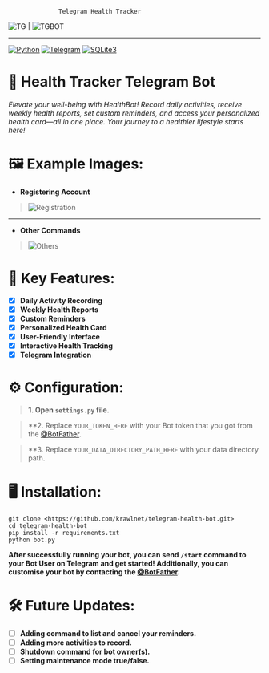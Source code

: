                  Telegram Health Tracker
 ![TG](https://i.imgur.com/B2JKLct.png "TG") |  ![TGBOT](https://i.imgur.com/W0H2sNU.jpg "TG")

------------

[![Python](https://img.shields.io/badge/Python-3776AB?style=for-the-badge&logo=python&logoColor=white)](https://www.python.org) [![Telegram](https://img.shields.io/badge/Telegram-2CA5E0?style=for-the-badge&logo=telegram&logoColor=white)](https://telegram.org/) [![SQLite3](https://img.shields.io/badge/SQLite-07405E?style=for-the-badge&logo=sqlite&logoColor=white)](https://www.sqlite.org/index.html)

# 🤖 Health Tracker Telegram Bot

###### Elevate your well-being with HealthBot! Record daily activities, receive weekly health reports, set custom reminders, and access your personalized health card—all in one place. Your journey to a healthier lifestyle starts here!

# 🖼️ Example Images:

- **Registering Account**

> ![Registration](https://i.imgur.com/EYEU4tw.jpg "Registration")

------------

- **Other Commands**

> ![Others](https://i.imgur.com/7FecTuS.jpg "Others")

# 📜 Key Features:

- [x] **Daily Activity Recording**
- [x] **Weekly Health Reports**
- [x] **Custom Reminders**
- [x] **Personalized Health Card**
- [x] **User-Friendly Interface**
- [x] **Interactive Health Tracking**
- [x] **Telegram Integration**

# ⚙️ Configuration:

> **1. Open `settings.py` file.**
 
> **2. Replace `YOUR_TOKEN_HERE` with your Bot token that you got from the [@BotFather](https://telegram.me/BotFather).

> **3. Replace `YOUR_DATA_DIRECTORY_PATH_HERE` with your data directory path.

# 🖥️ Installation:

```
git clone <https://github.com/krawlnet/telegram-health-bot.git>
cd telegram-health-bot
pip install -r requirements.txt
python bot.py
```

**After successfully running your bot, you can send `/start` command to your Bot User on Telegram and get started!
Additionally, you can customise your bot by contacting the [@BotFather](https://telegram.me/BotFather).**

# 🛠️ Future Updates:

- [ ] **Adding command to list and cancel your reminders.**
- [ ] **Adding more activities to record.**
- [ ] **Shutdown command for bot owner(s).**
- [ ] **Setting maintenance mode true/false.**
